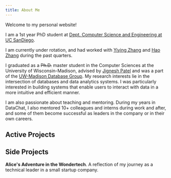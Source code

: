 ```yaml
---
title: About Me
---
```

Welcome to my personal website! 

I am a 1st year PhD student at [Dept. Computer Science and Engineering at UC SanDiego](https://cse.ucsd.edu/). 

I am currently under rotation, and had worked with [Yiying Zhang](https://cseweb.ucsd.edu/~yiying/) and [Hao Zhang](https://cseweb.ucsd.edu/~haozhang/) during the past quarters. 

I graduated as a ~~Ph.D.~~ master student in the Computer Sciences at the University of Wisconsin-Madison, advised by [Jignesh Patel](https://pages.cs.wisc.edu/~jignesh/) and was a part of the [UW-Madison Database Group](https://twitter.com/wiscdb?lang=en). My research interests lie in the intersection of databases and data analytics systems. I was particularly interested in building systems that enable users to interact with data in a more intuitive and efficient manner. 

I am also passionate about teaching and mentoring. 
During my years in DataChat, I also mentored 10+ colleagues and interns during work and after, and some of them become successful as leaders in the company or in their own careers.

## Active Projects


## Side Projects

**Alice's Adventure in the Wondertech**.
A reflection of my journey as a technical leader in a small startup company.